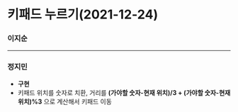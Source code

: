 # 키패드 누르기(2021-12-24)
### 이지순

---
### 정지민
* **구현**
* 키패드 위치를 숫자로 치환, 거리를 **(가야할 숫자-현재 위치)/3 + (가야할 숫자-현재 위치)%3** 으로 계산해서 키패드 이동
